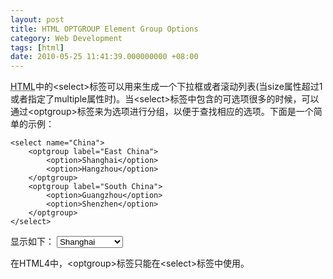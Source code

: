 ```yaml
---
layout: post
title: HTML OPTGROUP Element Group Options
category: Web Development
tags: [html]
date: 2010-05-25 11:41:39.000000000 +08:00
---
```

<p><acronym title="HyperText Markup Language">HTML</acronym>中的&lt;select&gt;标签可以用来生成一个下拉框或者滚动列表(当size属性超过1或者指定了multiple属性时)。当&lt;select&gt;标签中包含的可选项很多的时候，可以通过&lt;optgroup&gt;标签来为选项进行分组，以便于查找相应的选项。下面是一个简单的示例：</p>

    <select name="China">
        <optgroup label="East China">
            <option>Shanghai</option>
            <option>Hangzhou</option>
        </optgroup>
        <optgroup label="South China">
            <option>Guangzhou</option>
            <option>Shenzhen</option>
        </optgroup>
    </select>

显示如下：
<select name="China">
    <optgroup label="East China">
        <option>Shanghai</option>
        <option>Hangzhou</option>
    </optgroup>
    <optgroup label="South China">
        <option>Guangzhou</option>
        <option>Shenzhen</option>
    </optgroup>
</select>

在HTML4中，&lt;optgroup&gt;标签只能在&lt;select&gt;标签中使用。
